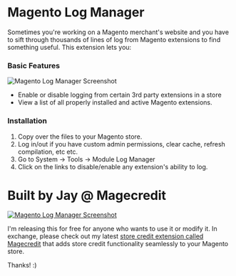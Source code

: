 # Magento Log Manager

Sometimes you're working on a Magento merchant's website and you have to sift through thousands of lines of log from Magento extensions to find something useful. This extension lets you:

### Basic Features
![Magento Log Manager Screenshot](http://i.imgur.com/kMj2Y7I.gif "Magento Module Log Manager")
  - Enable or disable logging from certain 3rd party extensions in a store
  - View a list of all properly installed and active Magento extensions.

### Installation
1. Copy over the files to your Magento store.
2. Log in/out if you have custom admin permissions, clear cache, refresh compilation, etc etc.
3. Go to System -> Tools -> Module Log Manager
4. Click on the links to disable/enable any extension's ability to log.

# Built by Jay @ Magecredit
[![Magento Log Manager Screenshot](http://www.magecredit.com/cust/img/a/1.png "Magento Module Log Manager")][magecredit]

I'm releasing this for free for anyone who wants to use it or modify it. In exchange, please check out my latest [store credit extension called Magecredit][magecredit] that adds store credit functionality seamlessly to your Magento store.

Thanks! :)

[magecredit]:https://www.magecredit.com